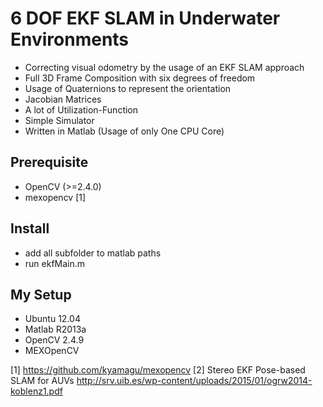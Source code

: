 6 DOF EKF SLAM in Underwater Environments
==========================================

* Correcting visual odometry by the usage of an EKF SLAM approach
* Full 3D Frame Composition with six degrees of freedom
* Usage of Quaternions to represent the orientation
* Jacobian Matrices
* A lot of Utilization-Function
* Simple Simulator
* Written in Matlab (Usage of only One CPU Core)

## Prerequisite
* OpenCV (>=2.4.0)
* mexopencv [1]

## Install
* add all subfolder to matlab paths
* run ekfMain.m

## My Setup
* Ubuntu 12.04
* Matlab R2013a
* OpenCV 2.4.9
* MEXOpenCV

[1] https://github.com/kyamagu/mexopencv
[2] Stereo EKF Pose-based SLAM for AUVs http://srv.uib.es/wp-content/uploads/2015/01/ogrw2014-koblenz1.pdf
